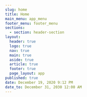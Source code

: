 ```yaml
---
slug: home
title: Home
main_menu: app_menu
footer_menu: footer_menu
sections:
  - section: header-section
layout:
  header: true
  logo: true
  nav: true
  main: true
  aside: true
  article: true
  footer: true
  page_layout: app
published: true
date: December 19, 2020 9:12 PM
date_to: December 31, 2030 12:00 AM
---
```

